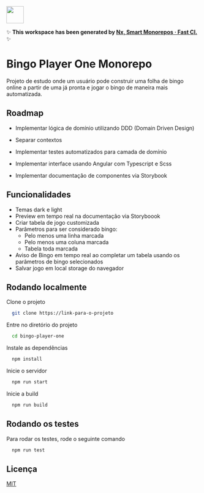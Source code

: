 <a alt="Nx logo" href="https://nx.dev" target="_blank" rel="noreferrer"><img src="https://raw.githubusercontent.com/nrwl/nx/master/images/nx-logo.png" width="45"></a>

✨ **This workspace has been generated by [Nx, Smart Monorepos · Fast CI.](https://nx.dev)** ✨

# Bingo Player One Monorepo

Projeto de estudo onde um usuário pode construir uma folha de bingo online a partir de uma já pronta e jogar o bingo de maneira mais automatizada.

## Roadmap

- Implementar lógica de domínio utilizando DDD (Domain Driven Design)

- Separar contextos

- Implementar testes automatizados para camada de domínio

- Implementar interface usando Angular com Typescript e Scss

- Implementar documentação de componentes via Storybook


## Funcionalidades

- Temas dark e light
- Preview em tempo real na documentação via Storyboook
- Criar tabela de jogo customizada
- Parâmetros para ser considerado bingo:
  - Pelo menos uma linha marcada
  - Pelo menos uma coluna marcada
  - Tabela toda marcada
- Aviso de Bingo em tempo real ao completar um tabela usando os parâmetros de bingo selecionados
- Salvar jogo em local storage do navegador


## Rodando localmente

Clone o projeto

```bash
  git clone https://link-para-o-projeto
```

Entre no diretório do projeto

```bash
  cd bingo-player-one
```

Instale as dependências

```bash
  npm install
```

Inicie o servidor

```bash
  npm run start
```

Inicie a build

```bash
  npm run build
```
## Rodando os testes

Para rodar os testes, rode o seguinte comando

```bash
  npm run test
```


## Licença

[MIT](https://choosealicense.com/licenses/mit/)

